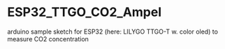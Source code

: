 # ESP32_TTGO_CO2_Ampel
arduino sample sketch for ESP32 (here: LILYGO TTGO-T w. color oled) to measure CO2 concentration
